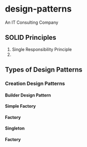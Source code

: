# design-patterns
An IT Consulting Company 

## SOLID Principles 
1. Single Responsibility Principle
2. 

## Types of Design Patterns
### Creation Design Patterns
#### Builder Design Pattern
#### Simple Factory
#### Factory
#### Singleton
#### Factory
